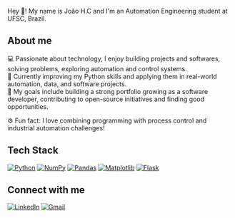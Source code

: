 Hey 👋! My name is João H.C and I'm an Automation Engineering student at UFSC, Brazil.

## About me
💻 Passionate about technology, I enjoy building projects and softwares, solving problems, exploring automation and control systems.  
🚀 Currently improving my Python skills and applying them in real-world automation, data, and software projects.  
🎯 My goals include building a strong portfolio growing as a software developer, contributing to open-source initiatives and finding good opportunities.

⚙️ Fun fact: I love combining programming with process control and industrial automation challenges!

## Tech Stack
[![Python](https://img.shields.io/badge/Python-3776AB?style=for-the-badge&logo=python&logoColor=white)](https://www.python.org/) [![NumPy](https://img.shields.io/badge/NumPy-013243?style=for-the-badge&logo=numpy&logoColor=white)](https://numpy.org/) [![Pandas](https://img.shields.io/badge/Pandas-150458?style=for-the-badge&logo=pandas&logoColor=white)](https://pandas.pydata.org/) [![Matplotlib](https://img.shields.io/badge/Matplotlib-F37626?style=for-the-badge&logo=matplotlib&logoColor=white)](https://matplotlib.org/) [![Flask](https://img.shields.io/badge/Flask-000000?style=for-the-badge&logo=flask&logoColor=white)](https://flask.palletsprojects.com/)

## Connect with me
[![LinkedIn](https://img.shields.io/badge/LinkedIn-0077B5?style=for-the-badge&logo=linkedin&logoColor=white)](https://www.linkedin.com/in/jooaohenriquee/) [![Gmail](https://img.shields.io/badge/Gmail-D14836?style=for-the-badge&logo=gmail&logoColor=white)](mailto:jhcordeirohenrique@gmail.com)


